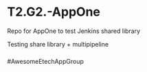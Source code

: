 # T2.G2.-AppOne
Repo for AppOne to test Jenkins shared library


Testing share library + multipipeline
###
#AwesomeEtechAppGroup
